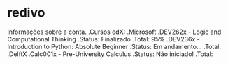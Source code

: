 # redivo
Informações sobre a conta.
.Cursos edX:
  .Microsoft
    .DEV262x - Logic and Computational Thinking
      .Status: Finalizado
      .Total: 95%
    .DEV236x - Introduction to Python: Absolute Beginner
      .Status: Em andamento...
      .Total:
  .DelftX
    .Calc001x - Pre-University Calculus
      .Status: Não iniciado!
      .Total:
